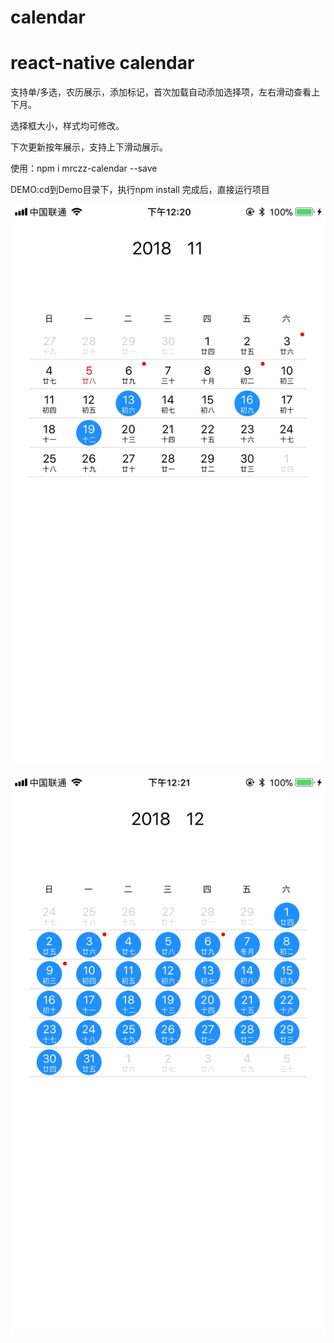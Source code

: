 # calendar
# react-native calendar
  支持单/多选，农历展示，添加标记，首次加载自动添加选择项，左右滑动查看上下月。
 
  选择框大小，样式均可修改。
 
  下次更新按年展示，支持上下滑动展示。

  使用：npm i mrczz-calendar --save

  DEMO:cd到Demo目录下，执行npm install 完成后，直接运行项目 

 ![Alt text](https://github.com/jiajun1203/calendar/raw/master/assets/image/month.jpg)

  ![Alt text](https://github.com/jiajun1203/calendar/raw/master/assets/image/monthSelect.jpg)


